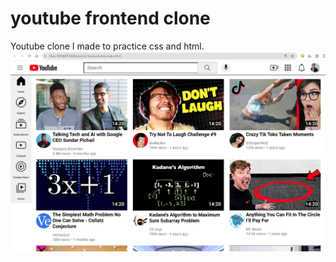 # youtube frontend clone
 Youtube clone I made to practice css and html.
 ![ScreenShot](Screenshot.png)
